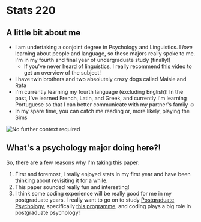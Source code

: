# Stats 220

## A little bit about me 
* I am undertaking a conjoint degree in Psychology and Linguistics. I *love* learning about people and language, so these majors really spoke to me. I'm in my fourth and final year of undergraduate study (finally!)
  - If you've never heard of linguistics, I really recommend [this video](https://www.youtube.com/watch?v=3yLXNzDUH58) to get an overview of the subject!
* I have twin brothers and two absolutely crazy dogs called Maisie and Rafa
* I'm currently learning my fourth language (excluding English)! In the past, I've learned French, Latin, and Greek, and currently I'm learning Portuguese so that I can better communicate with my partner's family ☺️
* In my spare time, you can catch me reading or, more likely, playing the Sims

![No further context required](https://media.giphy.com/media/wM0IbbTKs2yhXck0sP/giphy.gif?cid=790b76114oxpmm1by5ru2zlniu3bd8xcc9q9esfgl8te75e7&ep=v1_gifs_search&rid=giphy.gif&ct=g)

## What's a psychology major doing here?!
So, there are a few reasons why I'm taking this paper: 
1. First and foremost, I really enjoyed stats in my first year and have been thinking about revisiting it for a while.
2. This paper sounded really fun and interesting!
3. I think some coding experience will be really good for me in my postgraduate years. I really want to go on to study [Postgraduate Psychology](https://www.auckland.ac.nz/en/study/study-options/find-a-study-option/psychology/postgraduate.html), specifically [this programme](https://www.auckland.ac.nz/en/study/study-options/find-a-study-option/master-of-behaviour-analysis.html), and coding plays a big role in postgraduate psychology!

